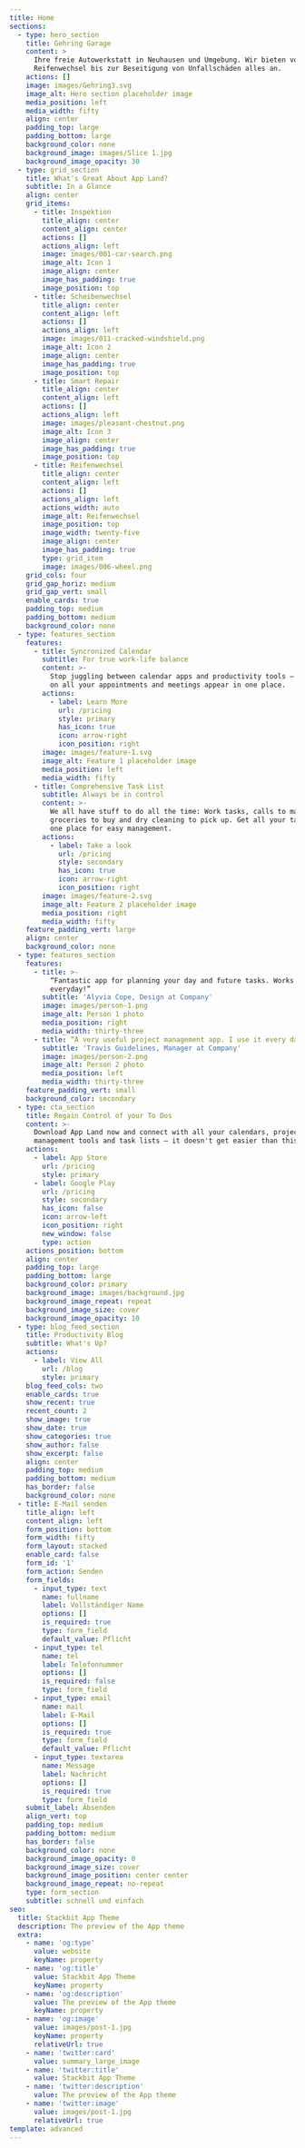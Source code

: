 ```yaml
---
title: Home
sections:
  - type: hero_section
    title: Gehring Garage
    content: >
      Ihre freie Autowerkstatt in Neuhausen und Umgebung. Wir bieten vom
      Reifenwechsel bis zur Beseitigung von Unfallschäden alles an.
    actions: []
    image: images/Gehring3.svg
    image_alt: Hero section placeholder image
    media_position: left
    media_width: fifty
    align: center
    padding_top: large
    padding_bottom: large
    background_color: none
    background_image: images/Slice 1.jpg
    background_image_opacity: 30
  - type: grid_section
    title: What's Great About App Land?
    subtitle: In a Glance
    align: center
    grid_items:
      - title: Inspektion
        title_align: center
        content_align: center
        actions: []
        actions_align: left
        image: images/001-car-search.png
        image_alt: Icon 1
        image_align: center
        image_has_padding: true
        image_position: top
      - title: Scheibenwechsel
        title_align: center
        content_align: left
        actions: []
        actions_align: left
        image: images/011-cracked-windshield.png
        image_alt: Icon 2
        image_align: center
        image_has_padding: true
        image_position: top
      - title: Smart Repair
        title_align: center
        content_align: left
        actions: []
        actions_align: left
        image: images/pleasant-chestnut.png
        image_alt: Icon 3
        image_align: center
        image_has_padding: true
        image_position: top
      - title: Reifenwechsel
        title_align: center
        content_align: left
        actions: []
        actions_align: left
        actions_width: auto
        image_alt: Reifenwechsel
        image_position: top
        image_width: twenty-five
        image_align: center
        image_has_padding: true
        type: grid_item
        image: images/006-wheel.png
    grid_cols: four
    grid_gap_horiz: medium
    grid_gap_vert: small
    enable_cards: true
    padding_top: medium
    padding_bottom: medium
    background_color: none
  - type: features_section
    features:
      - title: Syncronized Calendar
        subtitle: For true work-life balance
        content: >-
          Stop juggling between calendar apps and productivity tools — from now
          on all your appointments and meetings appear in one place.
        actions:
          - label: Learn More
            url: /pricing
            style: primary
            has_icon: true
            icon: arrow-right
            icon_position: right
        image: images/feature-1.svg
        image_alt: Feature 1 placeholder image
        media_position: left
        media_width: fifty
      - title: Comprehensive Task List
        subtitle: Always be in control
        content: >-
          We all have stuff to do all the time: Work tasks, calls to make,
          groceries to buy and dry cleaning to pick up. Get all your tasks in
          one place for easy management.
        actions:
          - label: Take a look
            url: /pricing
            style: secondary
            has_icon: true
            icon: arrow-right
            icon_position: right
        image: images/feature-2.svg
        image_alt: Feature 2 placeholder image
        media_position: right
        media_width: fifty
    feature_padding_vert: large
    align: center
    background_color: none
  - type: features_section
    features:
      - title: >-
          “Fantastic app for planning your day and future tasks. Works perfectly
          everyday!”
        subtitle: 'Alyvia Cope, Design at Company'
        image: images/person-1.png
        image_alt: Person 1 photo
        media_position: right
        media_width: thirty-three
      - title: “A very useful project management app. I use it every day.”
        subtitle: 'Travis Guidelines, Manager at Company'
        image: images/person-2.png
        image_alt: Person 2 photo
        media_position: left
        media_width: thirty-three
    feature_padding_vert: small
    background_color: secondary
  - type: cta_section
    title: Regain Control of your To Dos
    content: >-
      Download App Land now and connect with all your calendars, project
      management tools and task lists — it doesn't get easier than this!
    actions:
      - label: App Store
        url: /pricing
        style: primary
      - label: Google Play
        url: /pricing
        style: secondary
        has_icon: false
        icon: arrow-left
        icon_position: right
        new_window: false
        type: action
    actions_position: bottom
    align: center
    padding_top: large
    padding_bottom: large
    background_color: primary
    background_image: images/background.jpg
    background_image_repeat: repeat
    background_image_size: cover
    background_image_opacity: 10
  - type: blog_feed_section
    title: Productivity Blog
    subtitle: What's Up?
    actions:
      - label: View All
        url: /blog
        style: primary
    blog_feed_cols: two
    enable_cards: true
    show_recent: true
    recent_count: 2
    show_image: true
    show_date: true
    show_categories: true
    show_author: false
    show_excerpt: false
    align: center
    padding_top: medium
    padding_bottom: medium
    has_border: false
    background_color: none
  - title: E-Mail senden
    title_align: left
    content_align: left
    form_position: bottom
    form_width: fifty
    form_layout: stacked
    enable_card: false
    form_id: '1'
    form_action: Senden
    form_fields:
      - input_type: text
        name: fullname
        label: Vollständiger Name
        options: []
        is_required: true
        type: form_field
        default_value: Pflicht
      - input_type: tel
        name: tel
        label: Telefonnummer
        options: []
        is_required: false
        type: form_field
      - input_type: email
        name: mail
        label: E-Mail
        options: []
        is_required: true
        type: form_field
        default_value: Pflicht
      - input_type: textarea
        name: Message
        label: Nachricht
        options: []
        is_required: true
        type: form_field
    submit_label: Absenden
    align_vert: top
    padding_top: medium
    padding_bottom: medium
    has_border: false
    background_color: none
    background_image_opacity: 0
    background_image_size: cover
    background_image_position: center center
    background_image_repeat: no-repeat
    type: form_section
    subtitle: schnell und einfach
seo:
  title: Stackbit App Theme
  description: The preview of the App theme
  extra:
    - name: 'og:type'
      value: website
      keyName: property
    - name: 'og:title'
      value: Stackbit App Theme
      keyName: property
    - name: 'og:description'
      value: The preview of the App theme
      keyName: property
    - name: 'og:image'
      value: images/post-1.jpg
      keyName: property
      relativeUrl: true
    - name: 'twitter:card'
      value: summary_large_image
    - name: 'twitter:title'
      value: Stackbit App Theme
    - name: 'twitter:description'
      value: The preview of the App theme
    - name: 'twitter:image'
      value: images/post-1.jpg
      relativeUrl: true
template: advanced
---
```


